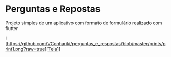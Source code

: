 # Perguntas e Repostas

Projeto simples de um aplicativo com formato de formulário realizado com flutter

![https://github.com/VConhariki/perguntas_e_respostas/blob/master/prints/print1.png?raw=true][Tela1]
